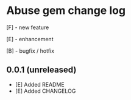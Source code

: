 # Abuse gem change log
[F] - new feature

[E] - enhancement

[B] - bugfix / hotfix

<!---
################################################################################
# prefixes:
# [F] - new feature
# [E] - enhancement
# [B] - bugfix / hotfix
#
# format:
# [version] - [release date]
# - [[prefix]] [userstory / Redmine issue title] ([Redmine issue id])
# - [[prefix]] [userstory / Redmine issue title] ([Redmine issue id])
# - [[prefix]] [userstory / Redmine issue title] ([Redmine issue id])
# ...
#
# Note: the current (to be released) version has no [release date]
# Note: this file is prepended, newest changes / version first
# Note: this file always merged by 'union', so you may need to check manually
#       after a merge (see: https://git-scm.com/docs/gitattributes#gitattributes-union)
#
#
# Release flow (for Rails engine):
# - add release date to first changelog entry
# - create new version entry without release date
# - bump version (+ create tag)
# - git commit + push

# Example:
#  0.0.3
#   - [F] Some feature that does something (1234)
#   - [F] Some other feature that does something else (1245)
#   - [B] A bugfix for... (4321)
#   - [E] An enhancement for.... (5433)
#
# 0.0.2 16/05/2017
#   - [F] Some feature ... (6543)
#   - [B] Bugfix #12 ... (8766)
#   - [E] Enhancement lorem .. (9876)
#
# 0.0.1 01/05/2017
#   - [F] The first feature lorem ipsum ... (6534)
#   - [F] The second feature... (6512)
#
################################################################################
--->
## 0.0.1 (unreleased)
  - [E] Added README
  - [E] Added CHANGELOG
